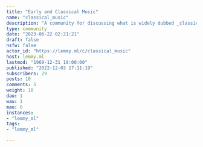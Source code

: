 ```yaml
---
title: "Early and Classical Music" 
name: "classical_music"
description: "A community for discussing what is widely dubbed _classical_ music, which is put simply, compositions for orchestral instruments, _as well as_ historical music on more traditional instruments.Suitable examples:* [_Sumer is icumen in_](https://en.wikipedia.org/wiki/Sumer_is_icumen_in), a 13th century choral composition from Medieval England* [Koto Music (album)](http://www.komuso.com/albums/albums.pl?album=350) by Kimio Eto (1959)* [Symphony no. 2: _Mysterious Mountain_](https://en.wikipedia.org/wiki/Symphony_No._2_(Hovhaness)) by Alan Hovhaness (1955)Unsuitable:* [_Nightswimming_](https://en.wikipedia.org/wiki/Nightswimming) by R.E.M.Film soundtracks will be allowed _for now_. However, it would be best to create another community for such posts."
type: community
date: "2023-06-22 02:21:21"
draft: false
nsfw: false
actor_id: "https://lemmy.ml/c/classical_music"
host: lemmy.ml
lastmod: "1969-12-31 19:00:00"
published: "2022-12-03 17:11:19"
subscribers: 29
posts: 10
comments: 5
weight: 10
dau: 1
wau: 1
mau: 6
instances:
- "lemmy_ml"
tags: 
- "lemmy_ml"

---
```

